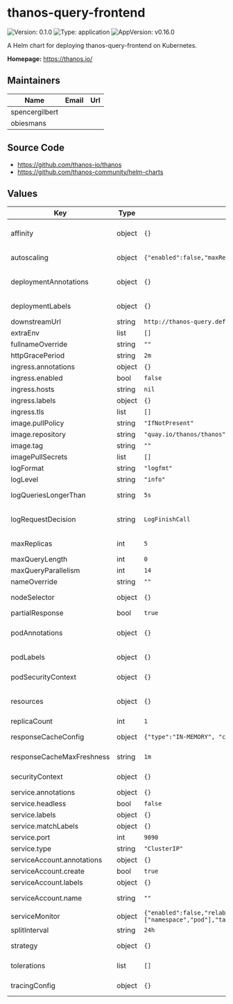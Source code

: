 # thanos-query-frontend

![Version: 0.1.0](https://img.shields.io/badge/Version-0.1.0-informational?style=flat-square) ![Type: application](https://img.shields.io/badge/Type-application-informational?style=flat-square) ![AppVersion: v0.16.0](https://img.shields.io/badge/AppVersion-v0.16.0-informational?style=flat-square)

A Helm chart for deploying thanos-query-frontend on Kubernetes.

**Homepage:** <https://thanos.io/>

## Maintainers

| Name | Email | Url |
| ---- | ------ | --- |
| spencergilbert |  |  |
| obiesmans |  |  |

## Source Code

* <https://github.com/thanos-io/thanos>
* <https://github.com/thanos-community/helm-charts>

## Values

| Key | Type | Default | Description |
|-----|------|---------|-------------|
| affinity | object | `{}` | Affinity for pod assignment ref: https://kubernetes.io/docs/concepts/configuration/assign-pod-node/#affinity-and-anti-affinity |
| autoscaling | object | `{"enabled":false,"maxReplicas":10,"minReplicas":1,"targetCPUUtilizationPercentage":80}` | Horizontal Pod Autoscaler configuration ref: https://kubernetes.io/docs/tasks/run-application/horizontal-pod-autoscale/ |
| deploymentAnnotations | object | `{}` | Add extra annotations to deployment ref: https://kubernetes.io/docs/concepts/overview/working-with-objects/annotations/ |
| deploymentLabels | object | `{}` | Add extra labels to deployment ref: https://kubernetes.io/docs/concepts/overview/working-with-objects/labels/ |
| downstreamUrl | string | `http://thanos-query.default.svc.cluster.local:9090` | URL of downstream Prometheus Query compatible API. | compressResponses | bool | `true` | Compress HTTP responses. |
| extraEnv | list | `[]` | Add extra environment variables |
| fullnameOverride | string | `""` |  |
| httpGracePeriod | string | `2m` | Time to wait after an interrupt received for HTTP Server.
| ingress.annotations | object | `{}` | Add annotations to http ingress |
| ingress.enabled | bool | `false` | Enable ingress for http endpoint |
| ingress.hosts | string | `nil` |  |
| ingress.labels | object | `{}` | Add extra labels to http ingress |
| ingress.tls | list | `[]` |  |
| image.pullPolicy | string | `"IfNotPresent"` |  |
| image.repository | string | `"quay.io/thanos/thanos"` |  |
| image.tag | string | `""` | Overrides the image tag whose default is the chart appVersion. |
| imagePullSecrets | list | `[]` |  |
| logFormat | string | `"logfmt"` | Log format to use. Possible options: logfmt or json |
| logLevel | string | `"info"` |  |
| logQueriesLongerThan | string | `5s` | Log queries that are slower than the specified duration. Set to 0 to disable. Set to `< 0` to enable on all queries. |
| logRequestDecision | string | `LogFinishCall` | Request Logging for logging the start and end of requests. `LogFinishCall` : Logs the finish call of the requests. `LogStartAndFinishCall` : Logs the start and finish call of the requests. `NoLogCall` : Disable request logging. |
| maxReplicas | int | `5` | Maximum number of retries for a single request; beyond this, the downstream error is returned. |
| maxQueryLength | int | `0` | Limit the query time range (end - start time) in the query-frontend, 0 disables it. |
| maxQueryParallelism | int | `14` | Maximum number of queries will be scheduled in parallel by the frontend. |
| nameOverride | string | `""` |  |
| nodeSelector | object | `{}` | Node labels for pod assignment ref: https://kubernetes.io/docs/user-guide/node-selection/ |
| partialResponse | bool | `true` | Enable partial response for queries if no partial_response param is specified. |
| podAnnotations | object | `{}` | Add extra annotations to pod template ref: https://kubernetes.io/docs/concepts/overview/working-with-objects/annotations/ |
| podLabels | object | `{}` | Add extra labels to pod template ref: https://kubernetes.io/docs/concepts/overview/working-with-objects/labels/ |
| podSecurityContext | object | `{}` | Kubernetes Security Context (pod) ref: https://kubernetes.io/docs/tasks/configure-pod-container/security-context/ |
| resources | object | `{}` | Resource requests and limits ref: https://kubernetes.io/docs/concepts/configuration/manage-resources-containers/ |
| replicaCount | int | `1` |  |
| responseCacheConfig | object | `{"type":"IN-MEMORY", "config":{"max_size":0,"max_size_items":2048, "validity":"6h"}}` | Response cache configuration ref : https://thanos.io/v0.16/components/query-frontend.md/#caching |
| responseCacheMaxFreshness | string | `1m` | Most recent allowed cacheable result, to prevent caching very recent results that might still be in flux. |
| securityContext | object | `{}` | Kubernetes Security Context (thanos-query-frontend container) ref: https://kubernetes.io/docs/tasks/configure-pod-container/security-context/ |
| service.annotations | object | `{}` | Add annotations to service |
| service.headless | bool | `false` |  |
| service.labels | object | `{}` | Add extra labels to service |
| service.matchLabels | object | `{}` | Add labels for service selector |
| service.port | int | `9090` |  |
| service.type | string | `"ClusterIP"` |  |
| serviceAccount.annotations | object | `{}` | Annotations to add to the service account |
| serviceAccount.create | bool | `true` | Specifies whether a service account should be created |
| serviceAccount.labels | object | `{}` | Labels to add to the service account |
| serviceAccount.name | string | `""` | The name of the service account to use. If not set and create is true, a name is generated using the fullname template |
| serviceMonitor | object | `{"enabled":false,"relabelings":[{"separator":"/","sourceLabels":["namespace","pod"],"targetLabel":"instance"}]}` | Prometheus Operator's ServiceMonitor configuration |
| splitInterval | string | `24h` | Split queries by an interval and execute in parallel, 0 disables it. |
| strategy | object | `{}` | Kubernetes deployment strategy object ref: https://kubernetes.io/docs/concepts/workloads/controllers/deployment/#strategy |
| tolerations | list | `[]` | Tolerations for pod assignment ref: https://kubernetes.io/docs/concepts/configuration/taint-and-toleration/ |
| tracingConfig | object | `{}` | Alternative to 'tracing.config-file' flag (lower priority). Content of YAML file with tracing configuration. See format details: https://thanos.io/tip/thanos/tracing.md |




